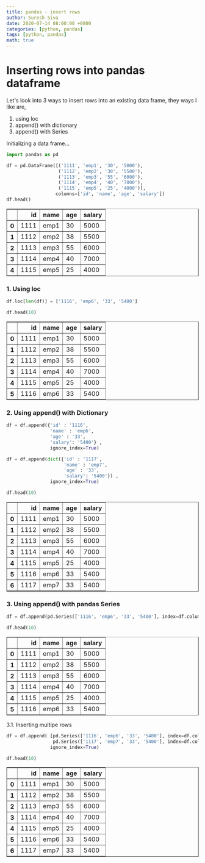 ```yaml
---
title: pandas - insert rows
author: Suresh Siva
date: 2020-07-14 08:00:00 +0800
categories: [python, pandas]
tags: [python, pandas]
math: true
---
```


# Inserting rows into pandas dataframe

Let's look into 3 ways to insert rows into an existing data frame, they ways I like are,
1. using loc
2. append() with dictionary
3. append() with Series

Initializing a data frame...


```python
import pandas as pd

df = pd.DataFrame([('1111', 'emp1', '30', '5000'), 
                   ('1112', 'emp2', '38', '5500'), 
                   ('1113', 'emp3', '55', '6000'),
                   ('1114', 'emp4', '40', '7000'),
                   ('1115', 'emp5', '25', '4000')],
                  columns=['id', 'name', 'age', 'salary'])
df.head()
```




<div>
<style scoped>
    .dataframe tbody tr th:only-of-type {
        vertical-align: middle;
    }

    .dataframe tbody tr th {
        vertical-align: top;
    }

    .dataframe thead th {
        text-align: right;
    }
</style>
<table border="1" class="dataframe">
  <thead>
    <tr style="text-align: right;">
      <th></th>
      <th>id</th>
      <th>name</th>
      <th>age</th>
      <th>salary</th>
    </tr>
  </thead>
  <tbody>
    <tr>
      <th>0</th>
      <td>1111</td>
      <td>emp1</td>
      <td>30</td>
      <td>5000</td>
    </tr>
    <tr>
      <th>1</th>
      <td>1112</td>
      <td>emp2</td>
      <td>38</td>
      <td>5500</td>
    </tr>
    <tr>
      <th>2</th>
      <td>1113</td>
      <td>emp3</td>
      <td>55</td>
      <td>6000</td>
    </tr>
    <tr>
      <th>3</th>
      <td>1114</td>
      <td>emp4</td>
      <td>40</td>
      <td>7000</td>
    </tr>
    <tr>
      <th>4</th>
      <td>1115</td>
      <td>emp5</td>
      <td>25</td>
      <td>4000</td>
    </tr>
  </tbody>
</table>
</div>



### 1. Using loc


```python
df.loc[len(df)] = ['1116', 'emp6', '33', '5400']

df.head(10)
```




<div>
<style scoped>
    .dataframe tbody tr th:only-of-type {
        vertical-align: middle;
    }

    .dataframe tbody tr th {
        vertical-align: top;
    }

    .dataframe thead th {
        text-align: right;
    }
</style>
<table border="1" class="dataframe">
  <thead>
    <tr style="text-align: right;">
      <th></th>
      <th>id</th>
      <th>name</th>
      <th>age</th>
      <th>salary</th>
    </tr>
  </thead>
  <tbody>
    <tr>
      <th>0</th>
      <td>1111</td>
      <td>emp1</td>
      <td>30</td>
      <td>5000</td>
    </tr>
    <tr>
      <th>1</th>
      <td>1112</td>
      <td>emp2</td>
      <td>38</td>
      <td>5500</td>
    </tr>
    <tr>
      <th>2</th>
      <td>1113</td>
      <td>emp3</td>
      <td>55</td>
      <td>6000</td>
    </tr>
    <tr>
      <th>3</th>
      <td>1114</td>
      <td>emp4</td>
      <td>40</td>
      <td>7000</td>
    </tr>
    <tr>
      <th>4</th>
      <td>1115</td>
      <td>emp5</td>
      <td>25</td>
      <td>4000</td>
    </tr>
    <tr>
      <th>5</th>
      <td>1116</td>
      <td>emp6</td>
      <td>33</td>
      <td>5400</td>
    </tr>
  </tbody>
</table>
</div>



### 2. Using append() with Dictionary


```python
df = df.append({'id' : '1116',
                'name' : 'emp6',
                'age' : '33',
                'salary': '5400'} , 
                ignore_index=True)
```


```python
df = df.append(dict({'id' : '1117',
                     'name' : 'emp7',
                     'age' : '33',
                     'salary': '5400'}) , 
                ignore_index=True)
```


```python
df.head(10)
```




<div>
<style scoped>
    .dataframe tbody tr th:only-of-type {
        vertical-align: middle;
    }

    .dataframe tbody tr th {
        vertical-align: top;
    }

    .dataframe thead th {
        text-align: right;
    }
</style>
<table border="1" class="dataframe">
  <thead>
    <tr style="text-align: right;">
      <th></th>
      <th>id</th>
      <th>name</th>
      <th>age</th>
      <th>salary</th>
    </tr>
  </thead>
  <tbody>
    <tr>
      <th>0</th>
      <td>1111</td>
      <td>emp1</td>
      <td>30</td>
      <td>5000</td>
    </tr>
    <tr>
      <th>1</th>
      <td>1112</td>
      <td>emp2</td>
      <td>38</td>
      <td>5500</td>
    </tr>
    <tr>
      <th>2</th>
      <td>1113</td>
      <td>emp3</td>
      <td>55</td>
      <td>6000</td>
    </tr>
    <tr>
      <th>3</th>
      <td>1114</td>
      <td>emp4</td>
      <td>40</td>
      <td>7000</td>
    </tr>
    <tr>
      <th>4</th>
      <td>1115</td>
      <td>emp5</td>
      <td>25</td>
      <td>4000</td>
    </tr>
    <tr>
      <th>5</th>
      <td>1116</td>
      <td>emp6</td>
      <td>33</td>
      <td>5400</td>
    </tr>
    <tr>
      <th>6</th>
      <td>1117</td>
      <td>emp7</td>
      <td>33</td>
      <td>5400</td>
    </tr>
  </tbody>
</table>
</div>



### 3. Using append() with pandas Series


```python
df = df.append(pd.Series(['1116', 'emp6', '33', '5400'], index=df.columns), ignore_index=True)

df.head(10)
```




<div>
<style scoped>
    .dataframe tbody tr th:only-of-type {
        vertical-align: middle;
    }

    .dataframe tbody tr th {
        vertical-align: top;
    }

    .dataframe thead th {
        text-align: right;
    }
</style>
<table border="1" class="dataframe">
  <thead>
    <tr style="text-align: right;">
      <th></th>
      <th>id</th>
      <th>name</th>
      <th>age</th>
      <th>salary</th>
    </tr>
  </thead>
  <tbody>
    <tr>
      <th>0</th>
      <td>1111</td>
      <td>emp1</td>
      <td>30</td>
      <td>5000</td>
    </tr>
    <tr>
      <th>1</th>
      <td>1112</td>
      <td>emp2</td>
      <td>38</td>
      <td>5500</td>
    </tr>
    <tr>
      <th>2</th>
      <td>1113</td>
      <td>emp3</td>
      <td>55</td>
      <td>6000</td>
    </tr>
    <tr>
      <th>3</th>
      <td>1114</td>
      <td>emp4</td>
      <td>40</td>
      <td>7000</td>
    </tr>
    <tr>
      <th>4</th>
      <td>1115</td>
      <td>emp5</td>
      <td>25</td>
      <td>4000</td>
    </tr>
    <tr>
      <th>5</th>
      <td>1116</td>
      <td>emp6</td>
      <td>33</td>
      <td>5400</td>
    </tr>
  </tbody>
</table>
</div>



3.1. Inserting multipe rows


```python
df = df.append( [pd.Series(['1116', 'emp6', '33', '5400'], index=df.columns),
                 pd.Series(['1117', 'emp7', '33', '5400'], index=df.columns)], 
                ignore_index=True)

df.head(10)
```




<div>
<style scoped>
    .dataframe tbody tr th:only-of-type {
        vertical-align: middle;
    }

    .dataframe tbody tr th {
        vertical-align: top;
    }

    .dataframe thead th {
        text-align: right;
    }
</style>
<table border="1" class="dataframe">
  <thead>
    <tr style="text-align: right;">
      <th></th>
      <th>id</th>
      <th>name</th>
      <th>age</th>
      <th>salary</th>
    </tr>
  </thead>
  <tbody>
    <tr>
      <th>0</th>
      <td>1111</td>
      <td>emp1</td>
      <td>30</td>
      <td>5000</td>
    </tr>
    <tr>
      <th>1</th>
      <td>1112</td>
      <td>emp2</td>
      <td>38</td>
      <td>5500</td>
    </tr>
    <tr>
      <th>2</th>
      <td>1113</td>
      <td>emp3</td>
      <td>55</td>
      <td>6000</td>
    </tr>
    <tr>
      <th>3</th>
      <td>1114</td>
      <td>emp4</td>
      <td>40</td>
      <td>7000</td>
    </tr>
    <tr>
      <th>4</th>
      <td>1115</td>
      <td>emp5</td>
      <td>25</td>
      <td>4000</td>
    </tr>
    <tr>
      <th>5</th>
      <td>1116</td>
      <td>emp6</td>
      <td>33</td>
      <td>5400</td>
    </tr>
    <tr>
      <th>6</th>
      <td>1117</td>
      <td>emp7</td>
      <td>33</td>
      <td>5400</td>
    </tr>
  </tbody>
</table>
</div>


